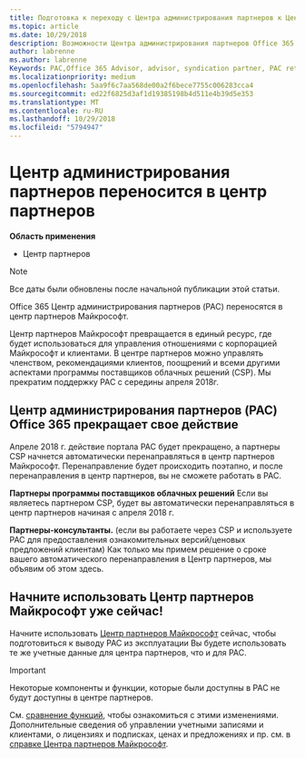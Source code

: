 ```yaml
---
title: Подготовка к переходу с Центра администрирования партнеров к Центру партнеров | Центр партнеров
ms.topic: article
ms.date: 10/29/2018
description: Возможности Центра администрирования партнеров Office 365 переносятся в Центр партнеров.
author: labrenne
ms.author: labrenne
Keywords: PAC,Office 365 Advisor, advisor, syndication partner, PAC retire, PAC retiring
ms.localizationpriority: medium
ms.openlocfilehash: 5aa9f6c7aa568de00a2f6bece7755c006283cca4
ms.sourcegitcommit: ed22f6825d3af1d19385198b4d511e4b39d5e353
ms.translationtype: MT
ms.contentlocale: ru-RU
ms.lasthandoff: 10/29/2018
ms.locfileid: "5794947"
---
```

# <a name="partner-admin-center-is-moving-to-the-partner-center"></a>Центр администрирования партнеров переносится в центр партнеров

**Область применения**

-  Центр партнеров

> [!NOTE]  
>  Все даты были обновлены после начальной публикации этой статьи.

Office 365 Центр администрирования партнеров (PAC) переносятся в центр партнеров Майкрософт.

Центр партнеров Майкрософт превращается в единый ресурс, где будет использоваться для управления отношениями с корпорацией Майкрософт и клиентами. В центре партнеров можно управлять членством, рекомендациями клиентов, поощрений и всеми другими аспектами программы поставщиков облачных решений (CSP). Мы прекратим поддержку PAC с середины апреля 2018г.

## <a name="the-office-365-partner-admin-center-pac-will-be-retired"></a>Центр администрирования партнеров (PAC) Office 365 прекращает свое действие

Апреле 2018 г. действие портала PAC будет прекращено, а партнеры CSP начнется автоматически перенаправляться в центр партнеров Майкрософт. Перенаправление будет происходить поэтапно, и после перенаправления в центр партнеров, вы не сможете работать в PAC. 

**Партнеры программы поставщиков облачных решений** Если вы являетесь партнером CSP, будет вы автоматически перенаправляться в центр партнеров начиная с апреля 2018 г. 

**Партнеры-консультанты.** (если вы работаете через CSP и используете PAC для предоставления ознакомительных версий/ценовых предложений клиентам) Как только мы примем решение о сроке вашего автоматического перенаправления в Центр партнеров, мы объявим об этом здесь. 


## <a name="start-using-the-microsoft-partner-center-now"></a>Начните использовать Центр партнеров Майкрософт уже сейчас!

Начните использовать [Центр партнеров Майкрософт](https://partnercenter.microsoft.com/) сейчас, чтобы подготовиться к выводу PAC из эксплуатации  Вы будете использовать те же учетные данные для центра партнеров, что и для PAC. 

> [!IMPORTANT]  
> Некоторые компоненты и функции, которые были доступны в PAC не будут доступны в центре партнеров.

 См. [сравнение функций](moving-from-pac-to-pc.md), чтобы ознакомиться с этими изменениями.  Дополнительные сведения об управлении учетными записями и клиентами, о лицензиях и подписках, ценах и предложениях и пр. см. в [справке Центра партнеров Майкрософт](https://partnercenter.microsoft.com/partner/help).

 